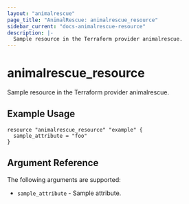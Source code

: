 ```yaml
---
layout: "animalrescue"
page_title: "AnimalRescue: animalrescue_resource"
sidebar_current: "docs-animalrescue-resource"
description: |-
  Sample resource in the Terraform provider animalrescue.
---
```


# animalrescue_resource

Sample resource in the Terraform provider animalrescue.

## Example Usage

```hcl
resource "animalrescue_resource" "example" {
  sample_attribute = "foo"
}
```

## Argument Reference

The following arguments are supported:

* `sample_attribute` - Sample attribute.

